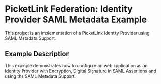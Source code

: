 # PicketLink Federation: Identity Provider SAML Metadata Example #
 
This project is an implementation of a PicketLink Identity Provider using SAML Metadata Support.

## Example Description ##

This example demonstrates how to configure an web application as an Identity Provider with Encryption, Digital Signature in SAML Assertions and using the SAML Metadata Support.  